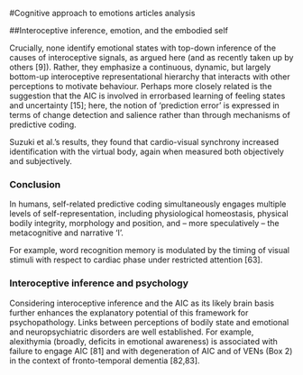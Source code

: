 #Cognitive approach to emotions articles analysis

##Interoceptive  inference,  emotion, and the  embodied  self

Crucially, none  identify  emotional  states  with  top-down  inference  of the  causes  of  interoceptive  signals,  as  argued  here  (and  as recently  taken  up  by  others  [9]).  Rather,  they  emphasize  a continuous,  dynamic,  but  largely  bottom-up  interoceptive representational  hierarchy  that  interacts  with  other perceptions  to  motivate  behaviour.  Perhaps  more  closely related  is  the  suggestion  that  the  AIC  is  involved  in  errorbased  learning  of  feeling  states  and  uncertainty  [15];  here, the  notion  of  ‘prediction  error’  is  expressed  in  terms  of change  detection  and  salience  rather  than  through  mechanisms  of  predictive  coding.

Suzuki  et  al.’s  results,  they  found  that  cardio-visual  synchrony  increased  identification  with  the  virtual  body,  again when  measured  both  objectively  and  subjectively.

### Conclusion

In  humans,  self-related  predictive  coding simultaneously  engages  multiple  levels  of  self-representation,  including  physiological  homeostasis,  physical  bodily integrity,  morphology  and  position,  and  –  more  speculatively  –  the  metacognitive  and  narrative  ‘I’.

For  example,  word recognition  memory  is  modulated  by  the  timing  of  visual stimuli  with  respect  to  cardiac  phase  under  restricted attention  [63].


### Interoceptive inference and psychology

Considering  interoceptive  inference  and  the  AIC  as  its  likely  brain basis  further  enhances the  explanatory  potential  of  this  framework  for psychopathology.  Links  between  perceptions  of  bodily  state  and emotional  and  neuropsychiatric  disorders  are  well  established.  For
example,  alexithymia  (broadly,  deficits  in  emotional  awareness)  is associated  with  failure  to  engage  AIC  [81]  and  with  degeneration  of AIC  and  of  VENs  (Box  2)  in  the  context  of  fronto-temporal  dementia [82,83].
